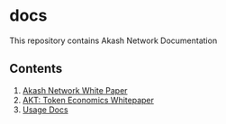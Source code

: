 # docs

This repository contains Akash Network Documentation

## Contents

1. [Akash Network White Paper](whitepaper)
2. [AKT: Token Economics Whitepaper](economics)
3. [Usage Docs](usage)
